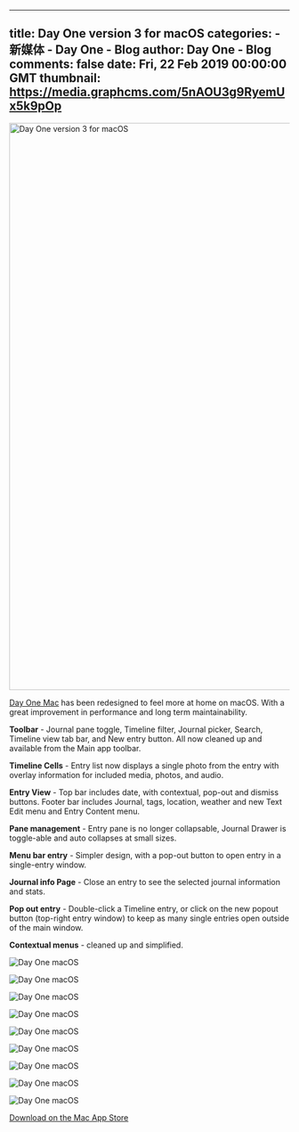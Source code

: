 
---
title: Day One version 3 for macOS
categories: 
    - 新媒体
    - Day One - Blog
author: Day One - Blog
comments: false
date: Fri, 22 Feb 2019 00:00:00 GMT
thumbnail: https://media.graphcms.com/5nAOU3g9RyemUx5k9pOp
---

<div>   
<img alt="Day One version 3 for macOS" width="1282" height="1018" src="https://media.graphcms.com/5nAOU3g9RyemUx5k9pOp" referrerpolicy="no-referrer"><p><a href="https://itunes.apple.com/us/app/day-one/id1055511498?mt=12">Day One Mac</a> has been redesigned to feel more at home on macOS. With a great improvement in performance and long term maintainability.</p><p><strong>Toolbar</strong> - Journal pane toggle, Timeline filter, Journal picker, Search, Timeline view tab bar, and New entry button. All now cleaned up and available from the Main app toolbar. </p><p><strong>Timeline Cells</strong> - Entry list now displays a single photo from the entry with overlay information for included media, photos, and audio.</p><p><strong>Entry View</strong> - Top bar includes date, with contextual, pop-out and dismiss buttons. Footer bar includes Journal, tags, location, weather and new Text Edit menu and Entry Content menu.</p><p><strong>Pane management</strong> - Entry pane is no longer collapsable, Journal Drawer is toggle-able and auto collapses at small sizes.</p><p><strong>Menu bar entry</strong> - Simpler design, with a pop-out button to open entry in a single-entry window.</p><p><strong>Journal info Page</strong> - Close an entry to see the selected journal information and stats. </p><p><strong>Pop out entry</strong> - Double-click a Timeline entry, or click on the new popout button (top-right entry window) to keep as many single entries open outside of the main window. </p><p><strong>Contextual menus</strong> - cleaned up and simplified.</p><p><img alt="Day One macOS" src="https://media.graphcms.com/8aSCT6VgRKOWxSGEeSoT" referrerpolicy="no-referrer"></p><p><img alt="Day One macOS" src="https://media.graphcms.com/LKTNaQrSTee3YFeePNhH" referrerpolicy="no-referrer"></p><p><img alt="Day One macOS" src="https://media.graphcms.com/nGfocUBPTpCN2G74NNbh" referrerpolicy="no-referrer"></p><p><img alt="Day One macOS" src="https://media.graphcms.com/adfzOkmCTEqluFEIgRGQ" referrerpolicy="no-referrer"></p><p><img alt="Day One macOS" src="https://media.graphcms.com/2XVsDOGBRQGuGalNAUqX" referrerpolicy="no-referrer"></p><p><img alt="Day One macOS" src="https://media.graphcms.com/unTRFgSHRUy4Ra1vFHXP" referrerpolicy="no-referrer"></p><p><img alt="Day One macOS" src="https://media.graphcms.com/zlIzOb8HQ0qgATE0Ide7" referrerpolicy="no-referrer"></p><p><img alt="Day One macOS" src="https://media.graphcms.com/zme2MXS9Tzy9OmLwiHoh" referrerpolicy="no-referrer"></p><p><img alt="Day One macOS" src="https://media.graphcms.com/W9Sa40YfQCOcDhU1y8SS" referrerpolicy="no-referrer"></p><p><a href="https://itunes.apple.com/us/app/day-one/id1055511498?mt=12">Download on the Mac App Store</a></p>  
</div>
            